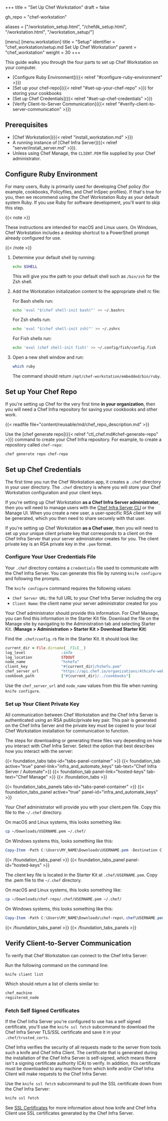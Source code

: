+++
title = "Set Up Chef Workstation"
draft = false

gh_repo = "chef-workstation"

aliases = ["/workstation_setup.html", "/chefdk_setup.html", "/workstation.html", "/workstation_setup/"]

[menu]
  [menu.workstation]
    title = "Setup"
    identifier = "chef_workstation/setup.md Set Up Chef Workstation"
    parent = "chef_workstation"
    weight = 30
+++

This guide walks you through the four parts to set up Chef Workstation on your computer.

- [Configure Ruby Environment]({{< relref "#configure-ruby-environment" >}})
- [Set up your chef-repo]({{< relref "#set-up-your-chef-repo" >}}) for storing your cookbooks
- [Set up Chef Credentials]({{< relref "#set-up-chef-credentials" >}})
- [Verify Client-to-Server Communication]({{< relref "#verify-client-to-server-communication" >}})

## Prerequisites

- [Chef Workstation]({{< relref "install_workstation.md" >}})
- A running instance of [Chef Infra Server]({{< relref "server/install_server.md" >}}).
- Unless using Chef Manage, the `CLIENT.PEM` file supplied by your Chef administrator.

## Configure Ruby Environment

For many users, Ruby is primarily used for developing Chef policy (for example, cookbooks, Policyfiles, and Chef InSpec profiles). If that's true for you, then we recommend using the Chef Workstation Ruby as your default system Ruby. If you use Ruby for software development, you'll want to skip this step.

{{< note >}}

These instructions are intended for macOS and Linux users. On Windows, Chef Workstation includes a desktop shortcut to a PowerShell prompt already configured for use.

{{< /note >}}

 1. Determine your default shell by running:

    ```bash
    echo $SHELL
    ```

    This will give you the path to your default shell such as `/bin/zsh` for the Zsh shell.

 1. Add the Workstation initialization content to the appropriate shell rc file:

    For Bash shells run:

    ``` bash
    echo 'eval "$(chef shell-init bash)"' >> ~/.bashrc
    ```

    For Zsh shells run:

    ``` bash
    echo 'eval "$(chef shell-init zsh)"' >> ~/.zshrc
    ```

    For Fish shells run:

    ``` bash
    echo 'eval (chef shell-init fish)' >> ~/.config/fish/config.fish
    ```

 1. Open a new shell window and run:

    ```bash
    which ruby
    ```

    The command should return `/opt/chef-workstation/embedded/bin/ruby`.

## Set up Your Chef Repo

If you're setting up Chef for the very first time **in your organization**, then you will need a Chef Infra repository for saving your cookbooks and other work.

{{< readfile file="content/reusable/md/chef_repo_description.md" >}}

Use the [chef generate repo]({{< relref "ctl_chef.md#chef-generate-repo" >}}) command to create your Chef Infra repository. For example, to create a repository called `chef-repo`:

``` bash
chef generate repo chef-repo
```

## Set up Chef Credentials

The first time you run the Chef Workstation app, it creates a `.chef` directory in your user directory. The `.chef` directory is where you will store your Chef Workstation configuration and your client keys.

If you're setting up Chef Workstation **as a Chef Infra Server administrator**, then you will need to manage users with the [Chef Infra Server CLI](https://docs.chef.io/server/ctl_chef_server/#user-management) or the Manage UI. When you create a new user, a user-specific RSA client key will be generated, which you then need to share securely with that user.

If you're setting up Chef Workstation **as a Chef user**, then you will need to set up your unique client private key that corresponds to a client on the Chef Infra Server that your server administrator creates for you. The client private key is an RSA private key in the `.pem` format.

### Configure Your User Credentials File

Your `.chef` directory contains a `credentials` file used to communicate with the Chef Infra Server. You can generate this file by running `knife configure` and following the prompts.

The `knife configure` command requires the following values:

- `Chef Server URL`: the full URL to your Chef Infra Server including the org
- `Client Name`: the client name your server administrator created for you

Your Chef administrator should provide this information. For Chef Manage, you can find this information in the Starter Kit file. Download the file on the Manage site by navigating to the Administration tab and selecting Starter Kit. (**Manage > Administration > Starter Kit > Download Starter Kit**)

Find the `.chef/config.rb` file in the Starter Kit. It should look like:

```ruby
current_dir = File.dirname(__FILE__)
log_level                :info
log_location             STDOUT
node_name                "hshefu"
client_key               "#{current_dir}/hshefu.pem"
chef_server_url          "https://api.chef.io/organizations/4thcafe-web-team"
cookbook_path            ["#{current_dir}/../cookbooks"]
```

Use the `chef_server_url` and `node_name` values from this file when running `knife configure`.

### Set up Your Client Private Key

All communication between Chef Workstation and the Chef Infra Server is authenticated using an RSA public/private key pair. This pair is generated on the Chef Infra Server and the private key must be copied to your local Chef Workstation installation for communication to function.

The steps for downloading or generating these files vary depending on how you interact with Chef Infra Server. Select the option that best describes how you interact with the server:

<!----Tabs Section--->
{{< foundation_tabs tabs-id="tabs-panel-container" >}}
{{< foundation_tab active="true" panel-link="infra_and_automate_keys" tab-text="Chef Infra Server / Automate">}}
{{< foundation_tab panel-link="hosted-keys" tab-text="Chef Manage" >}}
{{< /foundation_tabs >}}
<!----End Tabs --->

<!----Panels Section --->
{{< foundation_tabs_panels tabs-id="tabs-panel-container" >}}
{{< foundation_tabs_panel active="true" panel-id="infra_and_automate_keys" >}}

Your Chef administrator will provide you with your client.pem file. Copy this file to the `~/.chef` directory.

On macOS and Linux systems, this looks something like:

```bash
cp ~/Downloads/USERNAME.pem ~/.chef/
```

On Windows systems this, looks something like this:

```powershell
Copy-Item -Path C:\Users\MY_NAME\Downloads\USERNAME.pem -Destination C:\Users\MY_NAME\.chef\
```

{{< /foundation_tabs_panel >}}
{{< foundation_tabs_panel panel-id="hosted-keys" >}}

The client key file is located in the Starter Kit at `.chef/USERNAME.pem`. Copy the .pem file to the `~/.chef` directory.

On macOS and Linux systems, this looks something like:

```bash
cp ~/Downloads/chef-repo/.chef/USERNAME.pem ~/.chef/
```

On Windows systems, this looks something like this:

```powershell
Copy-Item -Path C:\Users\MY_NAME\Downloads\chef-repo\.chef\USERNAME.pem -Destination C:\Users\MY_NAME\.chef\
```

{{< /foundation_tabs_panel >}}
{{< /foundation_tabs_panels >}}
<!----End Panels --->

## Verify Client-to-Server Communication

To verify that Chef Workstation can connect to the Chef Infra Server:

Run the following command on the command line:

``` bash
knife client list
```

Which should return a list of clients similar to:

``` bash
chef_machine
registered_node
```

### Fetch Self Signed Certificates

If the Chef Infra Server you're configured to use has a self signed certificate, you'll use the `knife ssl fetch` subcommand to download the Chef Infra Server TLS/SSL certificate and save it in your `.chef/trusted_certs`.

Chef Infra verifies the security of all requests made to the server from tools such a knife and Chef Infra Client. The certificate that is generated during the installation of the Chef Infra Server is self-signed, which means there isn't a signing certificate authority (CA) to verify. In addition, this certificate must be downloaded to any machine from which knife and/or Chef Infra Client will make requests to the Chef Infra Server.

Use the `knife ssl fetch` subcommand to pull the SSL certificate down from the Chef Infra Server:

``` bash
knife ssl fetch
```

See [SSL Certificates](/chef_client_security/#ssl-certificates) for more information about how knife and Chef Infra Client use SSL certificates generated by the Chef Infra Server.
